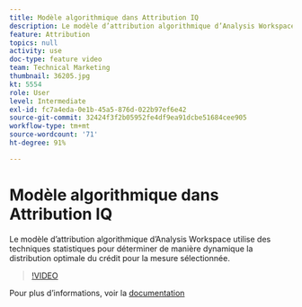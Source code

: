 ```yaml
---
title: Modèle algorithmique dans Attribution IQ
description: Le modèle d’attribution algorithmique d’Analysis Workspace utilise des techniques statistiques pour déterminer de manière dynamique la distribution optimale du crédit pour la mesure sélectionnée.
feature: Attribution
topics: null
activity: use
doc-type: feature video
team: Technical Marketing
thumbnail: 36205.jpg
kt: 5554
role: User
level: Intermediate
exl-id: fc7a4eda-0e1b-45a5-876d-022b97ef6e42
source-git-commit: 32424f3f2b05952fe4df9ea91dcbe51684cee905
workflow-type: tm+mt
source-wordcount: '71'
ht-degree: 91%

---
```


# Modèle algorithmique dans Attribution IQ

Le modèle d’attribution algorithmique d’Analysis Workspace utilise des techniques statistiques pour déterminer de manière dynamique la distribution optimale du crédit pour la mesure sélectionnée.

>[!VIDEO](https://video.tv.adobe.com/v/36205/?quality=12&learn=on)

Pour plus d’informations, voir la [documentation](https://docs.adobe.com/content/help/fr-FR/analytics/analyze/analysis-workspace/attribution/algorithmic.html)
